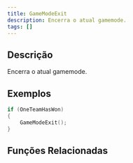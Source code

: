 ```yaml
---
title: GameModeExit
description: Encerra o atual gamemode.
tags: []
---
```


## Descrição

Encerra o atual gamemode.

## Exemplos

```c
if (OneTeamHasWon)
{
    GameModeExit();
}
```

## Funções Relacionadas
